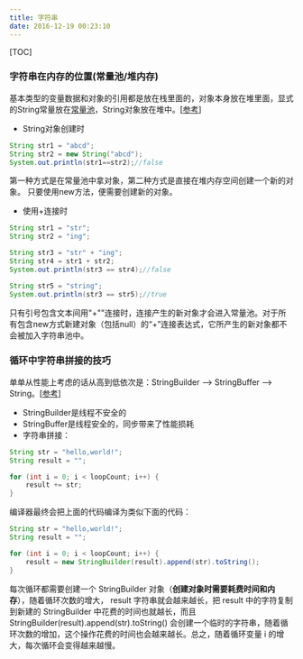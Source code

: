 ```yaml
---
title: 字符串
date: 2016-12-19 00:23:10
---
```

[TOC]

### 字符串在内存的位置(常量池/堆内存)
基本类型的变量数据和对象的引用都是放在栈里面的，对象本身放在堆里面，显式的String常量放在[常量池](http://blog.csdn.net/olanlanxiari/article/details/8104505)，String对象放在堆中。[[参考](http://www.cnblogs.com/holten/p/5782596.html)]

- String对象创建时
```java
String str1 = "abcd";
String str2 = new String("abcd");
System.out.println(str1==str2);//false
```
第一种方式是在常量池中拿对象，第二种方式是直接在堆内存空间创建一个新的对象。
只要使用new方法，便需要创建新的对象。

- 使用+连接时  
```java
String str1 = "str";
String str2 = "ing";

String str3 = "str" + "ing";
String str4 = str1 + str2;
System.out.println(str3 == str4);//false

String str5 = "string";
System.out.println(str3 == str5);//true
```
只有引号包含文本间用"+""连接时，连接产生的新对象才会进入常量池。对于所有包含new方式新建对象（包括null）的“+”连接表达式，它所产生的新对象都不会被加入字符串池中。

### 循环中字符串拼接的技巧
单单从性能上考虑的话从高到低依次是：StringBuilder --> StringBuffer --> String。[[参考](http://blog.csdn.net/shfqbluestone/article/details/34188325)]

- StringBuilder是线程不安全的
- StringBuffer是线程安全的，同步带来了性能损耗
- 字符串拼接：
```java
String str = "hello,world!";
String result = "";

for (int i = 0; i < loopCount; i++) {
    result += str;
}
```
编译器最终会把上面的代码编译为类似下面的代码：
```java
String str = "hello,world!";
String result = "";

for (int i = 0; i < loopCount; i++) {
    result = new StringBuilder(result).append(str).toString();
}
```
每次循环都需要创建一个 StringBuilder 对象（**创建对象时需要耗费时间和内存**），随着循环次数的增大， result 字符串就会越来越长，把 result 中的字符复制到新建的 StringBuilder 中花费的时间也就越长，而且StringBuilder(result).append(str).toString() 会创建一个临时的字符串，随着循环次数的增加，这个操作花费的时间也会越来越长。总之，随着循环变量 i 的增大，每次循环会变得越来越慢。
